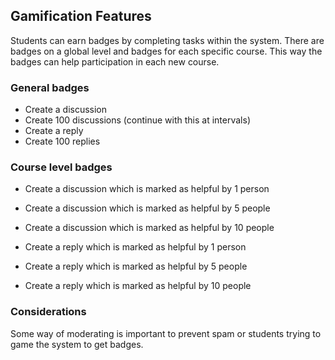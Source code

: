 ## Gamification Features

Students can earn badges by completing tasks within the system. There are badges on a global level and badges for each specific course. This way the badges can help participation in each new course.

### General badges

- Create a discussion
- Create 100 discussions (continue with this at intervals)
- Create a reply
- Create 100 replies

### Course level badges

- Create a discussion which is marked as helpful by 1 person
- Create a discussion which is marked as helpful by 5 people
- Create a discussion which is marked as helpful by 10 people

- Create a reply which is marked as helpful by 1 person
- Create a reply which is marked as helpful by 5 people
- Create a reply which is marked as helpful by 10 people

### Considerations

Some way of moderating is important to prevent spam or students trying to game the system to get badges.